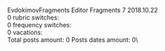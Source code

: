 EvdokimovFragments	Editor Fragments 7 2018.10.22\
0 rubric switches:\
0 frequency switches:\
0 vacations:\
Total posts amount: 0	Posts dates amount: 0\
